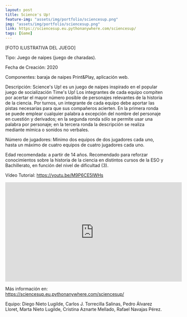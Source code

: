 ```yaml
---
layout: post
title: Science's Up!
feature-img: "assets/img/portfolio/sciencesup.png"
img: "assets/img/portfolio/sciencesup.png"
link: https://sciencesup.eu.pythonanywhere.com/sciencesup/
tags: [Game]
---
```


<!-- ![image]({{ page.img | relative_url }}) -->

[FOTO ILUSTRATIVA DEL JUEGO]

Tipo: Juego de naipes (juego de charadas).

Fecha de Creación: 2020

Componentes: baraja de naipes Print&Play, aplicación web. 

Descripción: Science's Up! es un juego de naipes inspirado en el popular juego de socialización Time's Up! Los integrantes de cada equipo compiten por acertar el mayor número posible de personajes relevantes de la historia de la ciencia. Por turnos, un integrante de cada equipo debe aportar las pistas necesarias para que sus compañeros acierten. En la primera ronda se puede emplear cualquier palabra a excepción del nombre del personaje en cuestión y derivados; en la segunda ronda sólo se permite usar una palabra por personaje; en la tercera ronda la descripción se realiza mediante mímica o sonidos no verbales.

Número de jugadores: Mínimo dos equipos de dos jugadores cada uno, hasta un máximo de cuatro equipos de cuatro jugadores cada uno. 

Edad recomendada: a partir de 14 años. Recomendado para reforzar conocimientos sobre la historia de la ciencia en distintos cursos de la ESO y Bachillerato, en función del nivel de dificultad (3). 

Vídeo Tutorial: https://youtu.be/M9P6CE5IWHs

<div class="centered">
    <iframe width="560" height="315" src="https://www.youtube.com/embed/M9P6CE5IWHs" frameborder="0" allow="autoplay; encrypted-media" allowfullscreen></iframe>
</div>

Más información en: https://sciencesup.eu.pythonanywhere.com/sciencesup/

Equipo: Diego Nieto Lugilde, Carlos J. Torrecilla Salinas, Pedro Álvarez Lloret, Marta Nieto Lugilde, Cristina Aznarte Mellado, Rafael Navajas Pérez. 


